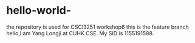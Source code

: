  # hello-world-
the repository is used for CSCI3251 workshop6
this is the feature branch
hello,I am Yang Longji at CUHK CSE. 
My SID is 1155191588.
